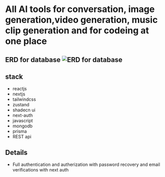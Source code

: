 # All AI tools for conversation, image generation,video generation, music clip generation and for codeing at one place

## ERD for database ![ERD for database](https://res.cloudinary.com/dqjfskfxu/image/upload/v1721451436/ai-pal-erd_mc4oyv.png)

## stack

-   reactjs
-   nextjs
-   tailwindcss
-   zustand
-   shadecn ui
-   next-auth
-   javascript
-   mongodb
-   prisma
-   REST api

## Details

-   Full authentication and autherization with password recovery and email verifications with next auth
